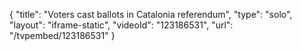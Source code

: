 {
    "title": "Voters cast ballots in Catalonia referendum",
    "type": "solo",
    "layout": "iframe-static",
    "videoId": "123186531",
    "url": "\/tvpembed\/123186531"
}